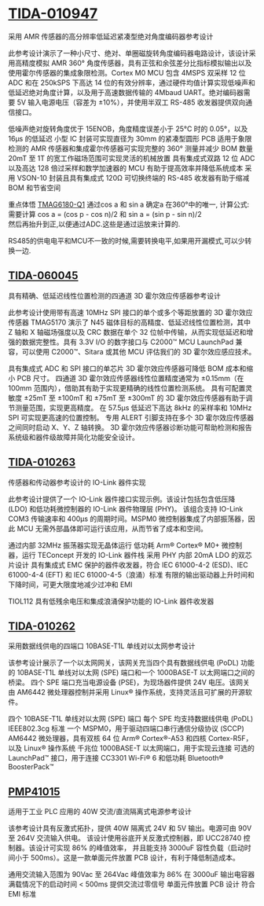 # [TIDA-010947](https://www.ti.com.cn/tool/cn/TIDA-010947)

采用 AMR 传感器的高分辨率低延迟紧凑型绝对角度编码器参考设计

此参考设计演示了一种小尺寸、绝对、单圈磁旋转角度编码器电路设计，该设计采用高精度模拟 AMR 360° 角度传感器，具有正弦和余弦差分比指标模拟输出以及使用霍尔传感器的集成象限检测。Cortex M0 MCU 包含 4MSPS 双采样 12 位 ADC 和在 250kSPS 下高达 14 位的有效分辨率，通过硬件均值计算实现低噪声和低延迟绝对角度计算，以及用于高速数据传输的 4Mbaud UART。绝对编码器需要 5V 输入电源电压（容差为 ±10%），并使用半双工 RS-485 收发器提供双向通信接口。

低噪声绝对旋转角度优于 15ENOB，角度精度误差小于 25°C 时的 0.05°，以及 16µs 的低延迟
小型 IC 封装可实现直径为 30mm 的紧凑型圆形 PCB
适用于象限检测的 AMR 传感器和集成霍尔传感器可实现完整的 360° 测量并减少 BOM 数量
20mT 至 1T 的宽工作磁场范围可实现灵活的机械放置
具有集成式双路 12 位 ADC 以及高达 128 倍过采样和数学加速器的 MCU 有助于提高效率并降低系统成本
采用 VSON-10 封装且具有集成式 120Ω 可切换终端的 RS-485 收发器有助于缩减 BOM 和节省空间

重点体悟
[TMAG6180-Q1](https://www.ti.com.cn/cn/lit/gpn/tmag6180-q1)
通过cos a 和 sin a 确定a 在360°中的唯一,
计算公式: 需要计算 cos a = (cos p - cos n)/2
和 sin a = (sin p - sin n)/2  
然后再抬升到正,以便通过ADC.这些是通过运放来计算的.

RS485的供电电平和MCU不一致的时候,需要转换电平,如果用开漏模式,可以少转换一边.

## [TIDA-060045](https://www.ti.com.cn/tool/cn/TIDA-060045)

具有精确、低延迟线性位置检测的四通道 3D 霍尔效应传感器参考设计

此参考设计使用带有高速 10MHz SPI 接口的单个或多个等距放置的 3D 霍尔效应传感器 TMAG5170 演示了 N45 磁体目标的高精度、低延迟线性位置检测，其中 Z 轴和 X 轴磁场强度以及 CRC 数据在单个 32 位帧中传输，从而实现低延迟和增强的数据完整性。具有 3.3V I/O 的数字接口与 C2000™ MCU LaunchPad 兼容，可以使用 C2000™、Sitara 或其他 MCU 评估我们的 3D 霍尔效应感应技术。

具有集成式 ADC 和 SPI 接口的单芯片 3D 霍尔效应传感器可降低 BOM 成本和缩小 PCB 尺寸。
四通道 3D 霍尔效应传感器线性位置精度通常为 ±0.15mm（在 100mm 范围内），借助其有助于实现更精确的线性位置检测系统。
具有可配置灵敏度 ±25mT 至 ±100mT 和 ±75mT 至 ±300mT 的 3D 霍尔效应传感器有助于调节测量范围，实现更高精度。
在 57.5μs 低延迟下高达 8kHz 的采样率和 10MHz SPI 可实现更高速的位置控制。
专用 ALERT 引脚支持在多个 3D 霍尔效应传感器之间同时启动 X、Y、Z 轴转换。
3D 霍尔效应传感器诊断功能可帮助检测和报告系统级和器件级故障并简化功能安全设计。

## [TIDA-010263](https://www.ti.com.cn/tool/cn/TIDA-010263)

传感器和传动器参考设计的 IO-Link 器件实现

此参考设计提供了一个 IO-Link 器件接口实现示例。该设计包括包含低压降 (LDO) 和低功耗微控制器的 IO-Link 器件物理层 (PHY)。
该组合支持 IO-Link COM3 传输速率和 400µs 的周期时间。MSPM0 微控制器集成了内部振荡器，因此 MCU 无需外部晶体即可运行该应用，从而节省了成本和空间。

通过内部 32MHz 振荡器实现无晶体运行
低功耗 Arm® Cortex® M0+ 微控制器，运行 TEConcept 开发的 IO-Link 器件栈
采用 PHY 内部 20mA LDO 的双芯片设计
具有集成式 EMC 保护的器件收发器，符合 IEC 61000-4-2 (ESD)、IEC 61000-4-4 (EFT) 和 IEC 61000-4-5（浪涌）标准
有限的输出驱动器上升时间和下降时间，可更大限度地减少过冲和 EMI

TIOL112 具有低残余电压和集成浪涌保护功能的 IO-Link 器件收发器

## [TIDA-010262](https://www.ti.com.cn/tool/cn/TIDA-010262)

采用数据线供电的四端口 10BASE-T1L 单线对以太网参考设计

该参考设计展示了一个以太网网关，该网关充当四个具有数据线供电 (PoDL) 功能的 10BASE-T1L 单线对以太网 (SPE) 端口和一个 1000BASE-T 以太网端口之间的桥梁。
四个 SPE 端口充当电源设备 (PSE)，为现场器件提供 24V 电压。该网关由 AM6442 微处理器控制并采用 Linux® 操作系统，支持灵活且可扩展的开源软件。

四个 10BASE-T1L 单线对以太网 (SPE) 端口
每个 SPE 均支持数据线供电 (PoDL) IEEE802.3cg 标准
一个 MSPM0，用于驱动四端口串行通信分级协议 (SCCP)
AM6442 微处理器，具有双核 64 位 Arm® Cortex®-A53 和四核 Cortex-R5F，以及 Linux® 操作系统
千兆位 1000BASE-T 以太网端口，用于实现云连接
可选的 LaunchPad™ 接口，用于连接 CC3301 Wi-Fi® 6 和低功耗 Bluetooth® BoosterPack™

## [PMP41015](https://www.ti.com.cn/tool/cn/PMP41015)

适用于工业 PLC 应用的 40W 交流/直流隔离式电源参考设计

该参考设计具有反激式拓扑，提供 40W 隔离式 24V 和 5V 输出。电源可由 90V 至 264V 交流输入供电。
该设计使用谷底开关反激式控制器，即 UCC28740 控制器。该设计可实现 86% 的峰值效率，
并且能支持 3000uF 容性负载（启动时间小于 500ms）。这是一款单面元件放置 PCB 设计，有利于降低制造成本。

通用交流输入范围为 90Vac 至 264Vac
峰值效率为 86%
在 3000uF 输出电容器满载情况下的启动时间 < 500ms
提供交流过零信号
单面元件放置 PCB 设计
符合 EMI 标准 